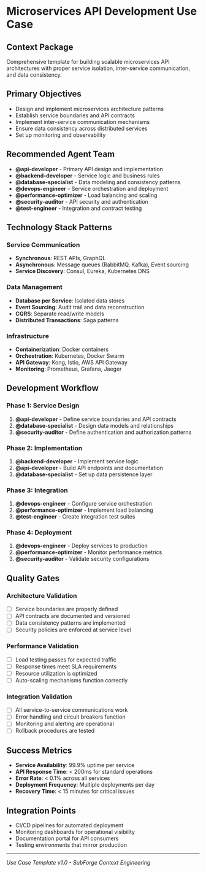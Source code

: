 # Microservices API Development Use Case

## Context Package
Comprehensive template for building scalable microservices API architectures with proper service isolation, inter-service communication, and data consistency.

## Primary Objectives
- Design and implement microservices architecture patterns
- Establish service boundaries and API contracts
- Implement inter-service communication mechanisms
- Ensure data consistency across distributed services
- Set up monitoring and observability

## Recommended Agent Team
- **@api-developer** - Primary API design and implementation
- **@backend-developer** - Service logic and business rules
- **@database-specialist** - Data modeling and consistency patterns
- **@devops-engineer** - Service orchestration and deployment
- **@performance-optimizer** - Load balancing and scaling
- **@security-auditor** - API security and authentication
- **@test-engineer** - Integration and contract testing

## Technology Stack Patterns

### Service Communication
- **Synchronous**: REST APIs, GraphQL
- **Asynchronous**: Message queues (RabbitMQ, Kafka), Event sourcing
- **Service Discovery**: Consul, Eureka, Kubernetes DNS

### Data Management
- **Database per Service**: Isolated data stores
- **Event Sourcing**: Audit trail and data reconstruction
- **CQRS**: Separate read/write models
- **Distributed Transactions**: Saga patterns

### Infrastructure
- **Containerization**: Docker containers
- **Orchestration**: Kubernetes, Docker Swarm
- **API Gateway**: Kong, Istio, AWS API Gateway
- **Monitoring**: Prometheus, Grafana, Jaeger

## Development Workflow

### Phase 1: Service Design
1. **@api-developer** - Define service boundaries and API contracts
2. **@database-specialist** - Design data models and relationships
3. **@security-auditor** - Define authentication and authorization patterns

### Phase 2: Implementation
1. **@backend-developer** - Implement service logic
2. **@api-developer** - Build API endpoints and documentation
3. **@database-specialist** - Set up data persistence layer

### Phase 3: Integration
1. **@devops-engineer** - Configure service orchestration
2. **@performance-optimizer** - Implement load balancing
3. **@test-engineer** - Create integration test suites

### Phase 4: Deployment
1. **@devops-engineer** - Deploy services to production
2. **@performance-optimizer** - Monitor performance metrics
3. **@security-auditor** - Validate security configurations

## Quality Gates

### Architecture Validation
- [ ] Service boundaries are properly defined
- [ ] API contracts are documented and versioned
- [ ] Data consistency patterns are implemented
- [ ] Security policies are enforced at service level

### Performance Validation
- [ ] Load testing passes for expected traffic
- [ ] Response times meet SLA requirements
- [ ] Resource utilization is optimized
- [ ] Auto-scaling mechanisms function correctly

### Integration Validation
- [ ] All service-to-service communications work
- [ ] Error handling and circuit breakers function
- [ ] Monitoring and alerting are operational
- [ ] Rollback procedures are tested

## Success Metrics
- **Service Availability**: 99.9% uptime per service
- **API Response Time**: < 200ms for standard operations
- **Error Rate**: < 0.1% across all services
- **Deployment Frequency**: Multiple deployments per day
- **Recovery Time**: < 15 minutes for critical issues

## Integration Points
- CI/CD pipelines for automated deployment
- Monitoring dashboards for operational visibility
- Documentation portal for API consumers
- Testing environments that mirror production

---
*Use Case Template v1.0 - SubForge Context Engineering*